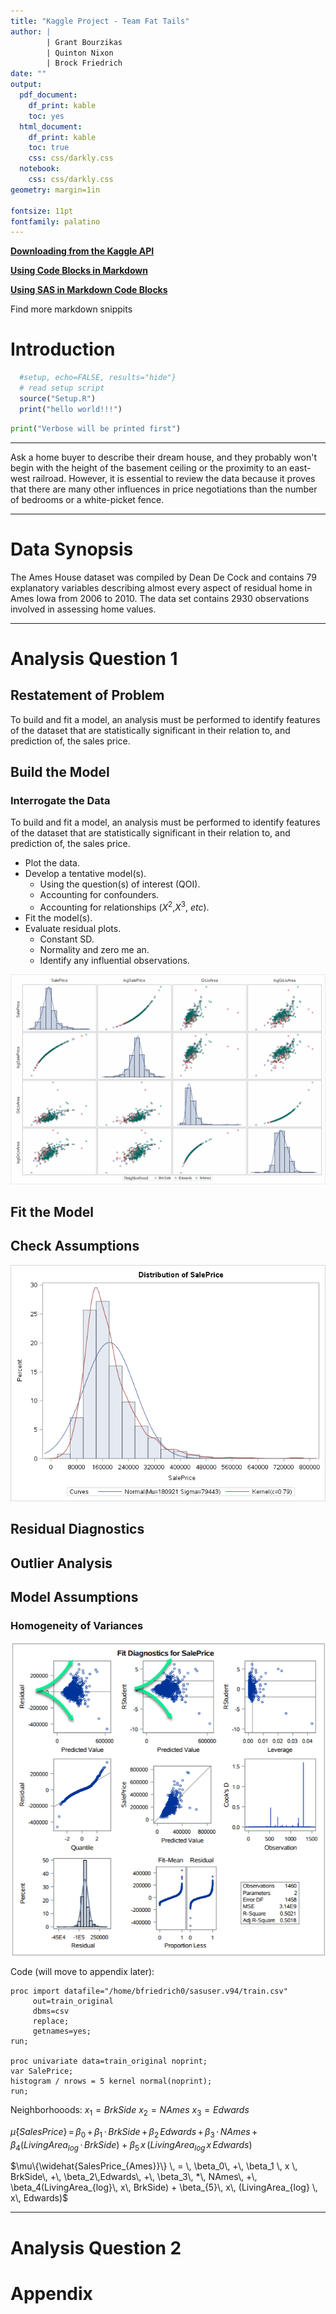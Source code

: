 ```yaml
---
title: "Kaggle Project - Team Fat Tails"
author: | 
        | Grant Bourzikas
        | Quinton Nixon
        | Brock Friedrich
date: ""
output:
  pdf_document:
    df_print: kable
    toc: yes
  html_document:
    df_print: kable
    toc: true
    css: css/darkly.css
  notebook:
    css: css/darkly.css
geometry: margin=1in

fontsize: 11pt
fontfamily: palatino
---
```




 <!-- <link rel="stylesheet" type="text/css" href="file:://C:\Repositories\Statistics-Team-Fat-Tails\css\bootstrap.min.css"> -->


**[Downloading from the Kaggle API](C:\Repositories\Statistics-Team-Fat-Tails\kaggle-download.md)**

**[Using Code Blocks in Markdown](https://github.com/shd101wyy/markdown-preview-enhanced/blob/master/docs/code-chunk.md)**

**[Using SAS in Markdown Code Blocks](C:\Repositories\Statistics-Team-Fat-Tails\sasmd.Rmd)**




Find more markdown snippits


# Introduction

```r {cmd = true}
  #setup, echo=FALSE, results="hide"}
  # read setup script
  source("Setup.R")
  print("hello world!!!")
```

```python {cmd = true}
print("Verbose will be printed first")
```

--------------------------------------------------------------------------------------------------------------

Ask a home buyer to describe their dream house, and they probably won't begin with the height of the basement ceiling or the proximity to an east-west railroad.   However, it is essential to review the data because it proves that there are many other influences in price negotiations than the number of bedrooms or a white-picket fence.



--------------------------------------------------------------------------------------------------------------

# Data Synopsis

<!-- 
Where did the data come from?  How big is it? 



How many observations?  Where can we find out more?  



What are the specific variables that we need to know with respect to your analysis?



 -->

The Ames House dataset was compiled by Dean De Cock and contains 79 explanatory variables describing almost every aspect of residual home in Ames Iowa from 2006 to 2010. The data set contains 2930 observations involved in assessing home values.




--------------------------------------------------------------------------------------------------------------

# Analysis Question 1

<!-- 
1)	ANALYSIS 1: Assume that Century 21 Ames (a real estate company) in Ames, Iowa has commissioned you to answer a very important question with respect to their business.  Century 21 Ames only sells houses in the NAmes, Edwards and BrkSide neighborhoods and would like to simply get an estimate of how the SalePrice of the house is related to the square footage of the living area of the house (GrLIvArea) and if the SalesPrice (and its relationship to square footage) depends on which neighborhood the house is located in. Build and fit a model that will answer this question, keeping in mind that realtors prefer to talk about living area in increments of 100 sq. ft. Provide your client with the estimate (or estimates if it varies by neighborhood) as well as confidence intervals for any estimate(s) you provide. It turns out that Century 21’s leadership team has a member that has some statistical background. Therefore, make sure and provide evidence that the model assumptions are met and that any suspicious observations (outliers / influential observations) have been identified and addressed. Finally, of course, provide your client with a well written conclusion that quantifies the relationship between living area and sale price with respect to these three neighborhoods. Remember that the company is only concerned with the three neighborhoods they sell in.  


Variables:


Neighborhoods:
field_name : full_name
NAmes =	North Ames
Edwards =	Edwards
BrkSide =	Brookside
-->

## Restatement of Problem

<!-- 
a.	EstimateL SalePrice relation to Square Footage. Are they related? Does the strength of relationship vary by neighborhood??
  i.	Address assumptions
  ii.	Provide an estimate and confidence interval
  iii.	Address suspicious observations
  iv.	Conclusion reported in increments of 100 sq.ft.
-->

To build and fit a model, an analysis must be performed to identify features of the dataset that are statistically significant in their relation to, and prediction of, the sales price.

## Build the Model

### Interrogate the Data

To build and fit a model, an analysis must be performed to identify features of the dataset that are statistically significant in their relation to, and prediction of, the sales price.


- Plot the data.
- Develop a tentative model(s).
    - Using the question(s) of interest (QOI).
    - Accounting for confounders.
    - Accounting for relationships ($X^2$,$X^3$, $etc$).
- Fit the model(s).
- Evaluate residual plots.
    - Constant SD.
    - Normality and zero me an.
    - Identify any influential observations.





![train_original_histogram_salesprice](Figs/train_cleansed_scatterplotmatrix.png)



## Fit the Model





## Check Assumptions

![train_original_histogram_salesprice](Figs/train_original_histogram_salesprice.png)

## Residual Diagnostics


## Outlier Analysis

<!-- Influential point analysis (Cook’s D and Leverage) -->


## Model Assumptions

### Homogeneity of Variances

![train_original_histogram_salesprice](Figs/train_original_diagnostics.png)

<!-- C:\Repositories\Statistics-Team-Fat-Tails\Figs\train_original_histogram.png -->

<!-- TODO: Finish porting equations -->

<!-- TODO: Make Plots! -->

Code (will move to appendix later):

```sashtml  {cmd="C:/Program Files/SASHome/SASFoundation/9.4/sas.exe"}
proc import datafile="/home/bfriedrich0/sasuser.v94/train.csv"
     out=train_original
     dbms=csv
     replace;
     getnames=yes;
run;

proc univariate data=train_original noprint;
var SalePrice;
histogram / nrows = 5 kernel normal(noprint);
run;

```


Neighborhooods:
$x_1 = BrkSide$
$x_2 = NAmes$
$x_3 = Edwards$

<!-- •	Ames^SalesPrice = B0 + B1*BrkSide + B2*Edwards + B3*NAmes + B4(LogLivingArea*BrkSide) + B5(LogLivingArea*Edwards) -->

$\hat\mu \{ {SalesPrice} \} \, = \, \beta_0\, +\, \beta_1 \, \cdot \, BrkSide\, +\, \beta_2\,Edwards\, +\, \beta_3\, \cdot \, NAmes\, +\, \beta_4(LivingArea_{log}\, \cdot\, BrkSide) + \beta_{5}\, x\, (LivingArea_{log} \, x\, Edwards)$


$\mu\{\widehat{SalesPrice_{Ames}}\} \, = \, \beta_0\, +\, \beta_1 \, x \, BrkSide\, +\, \beta_2\,Edwards\, +\, \beta_3\, *\, NAmes\, +\, \beta_4(LivingArea_{log}\, x\, BrkSide) + \beta_{5}\, x\, (LivingArea_{log} \, x\, Edwards)$


<!-- % •	Ames^SalesPrice = 8.49 + (-2.58*BrkSide) + (-0.49*Edwards)  + (0.0 * NAmes) + (B3*0.0) + B4(0.47*BrkSide) + B5(0.47*Edwards) -->

<!--
Potential Objectives:
-  ~~Adjusting for a large set of explanatory variables.~~ - NO
-  ~~Fishing for an explanation.~~ - NO
-  Prediction - YES
-->

<!--
Are we attempting to predict the mean or a single value?
-  Mean - YES
-  ~~Specific Value~~ - NO
-->


---

# Analysis Question 2

<!-- 
2)	ANALYSIS 2: Build the most predictive model for sales prices of homes in all of Ames Iowa.  This includes all neighborhoods. Your group is limited to only the techniques we have learned in 6371 (no random forests or other methods we have not yet covered).  Specifically, you should produce 4 models: one from forward selection, one from backwards elimination, one from stepwise selection, and one that you build custom.  The custom model could be one of the three preceding models or one that you build by adding or subtracting variables at your will.  Generate an adjusted R2, CV Press and Kaggle Score for each of these models and clearly describe which model you feel is the best in terms of being able to predict future sale prices of homes in Ames, Iowa.  In your paper, please include a table similar to the one below.  The group with the lowest public Kaggle score will receive an extra 3 bonus points on the final exam!   -->
<!-- Quick note on Kaggle completion:  We only have one course under our belts so far (almost), but you can compete in this competition with the tools you have now (top 40th percentile or better!). After your next course (6372), you will really be able to do well (top 25th percentile or better!). With these skills as well as the skills you pick up in Data Mining and Quantifying the World, you will be able to compete with anyone!	 

| Predictive Models | Adjusted R2 | CV PRESS | Kaggle Score |
|-------------------|-------------|----------|--------------|
| Forward           | .89         | 1272     | .721         |
| Backward          | .78         | 1590     | .945         |
| Stepwise          | .81         | 2001     | .888         |
| CUSTOM            | .87         | 900      | .2345        |
-->



<!-- 
NOTE 1: 
ALL ANALYSES MUST BE DONE IN SAS and all code must be placed in the appendix.  Part of the grading process will be to run the code and verify the Kaggle score for each group.

Note 2: 
An extra 3 points on the final exam will be awarded to the team with the model with the lowest (best) Kaggle Score.  In the unlikely event of a tie will split these points.  

Deliverables:
Your group is to turn in a paper should be no more than 7 pages long (without the appendix). Please put your code in the appendix. If you are concerned with staying within the allotted 7 pages, put more screenshots and such in the appendix.
 -->
















# Appendix










